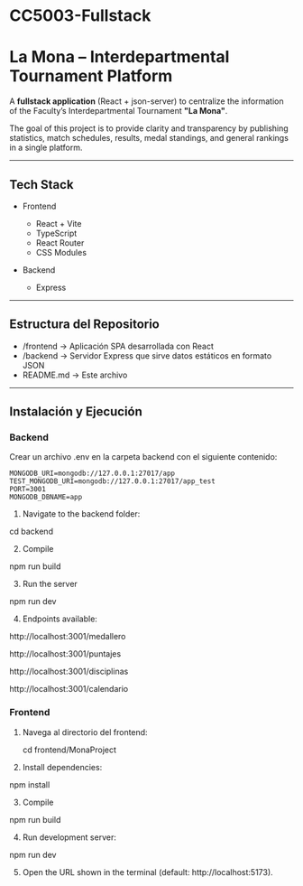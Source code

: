 # CC5003-Fullstack

# La Mona – Interdepartmental Tournament Platform

A **fullstack application** (React + json-server) to centralize the information of the Faculty’s Interdepartmental Tournament **"La Mona"**.

The goal of this project is to provide clarity and transparency by publishing statistics, match schedules, results, medal standings, and general rankings in a single platform.

---

## Tech Stack

- Frontend

  - React + Vite
  - TypeScript
  - React Router
  - CSS Modules

- Backend
  - Express

---

## Estructura del Repositorio

- /frontend → Aplicación SPA desarrollada con React
- /backend → Servidor Express que sirve datos estáticos en formato JSON
- README.md → Este archivo

---

## Instalación y Ejecución

### Backend 

Crear un archivo .env en la carpeta backend con el siguiente contenido:

```
MONGODB_URI=mongodb://127.0.0.1:27017/app
TEST_MONGODB_URI=mongodb://127.0.0.1:27017/app_test
PORT=3001
MONGODB_DBNAME=app
```

1. Navigate to the backend folder:

cd backend

2. Compile

npm run build

3. Run the server

npm run dev

4. Endpoints available:

http://localhost:3001/medallero

http://localhost:3001/puntajes

http://localhost:3001/disciplinas

http://localhost:3001/calendario

### Frontend

1. Navega al directorio del frontend:

   cd frontend/MonaProject

2. Install dependencies:

npm install

3. Compile

npm run build

4. Run development server:

npm run dev

5. Open the URL shown in the terminal (default: http://localhost:5173).